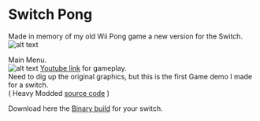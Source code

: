 # Switch Pong
Made in memory of my old Wii Pong game a new version for the Switch.   
![alt text](http://dcnigma.eu5.org/wp-content/uploads/2019/11/icon.png)  
  
Main Menu.  
![alt text](http://dcnigma.eu5.org/wp-content/uploads/2019/11/2019110219535400-691C9B2C6D1F1E032DDC01FD026159FD.jpg)
[Youtube link](https://youtu.be/ZhtjXEUqFrQ) for gameplay.  
Need to dig up the original graphics, but this is the first Game demo I made for a switch.   
( Heavy Modded [source code](https://github.com/I-EAT-CHEEZE-YO/switch_sdl_pong/releases) )


Download here the [Binary build](https://anonfile.com/0dZ1I696nb/pong_nro) for your switch.  
